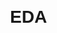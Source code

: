 # EDA
<!DOCTYPE html>
<html lang="en">

<head>
    <meta charset="UTF-8">
    <title>Exploratory Data Analysis</title>
    <style>
        body {
            font-family: Arial, sans-serif;
            line-height: 1.6;
            margin: 30px;
        }

        h1 {
            text-align: center;
        }

        h2 {
            margin-top: 30px;
        }

        p {
            margin-bottom: 15px;
        }
    </style>
</head>

<body>
    <h1>Exploratory Data Analysis (EDA)</h1>

    <h2>About</h2>
    <p>This repository contains an Exploratory Data Analysis (EDA) on a dataset. The analysis aims to...</p>

    <h2>Contents</h2>
    <ul>
        <li><a href="#overview">Overview</a></li>
        <li><a href="#data-preparation">Data Preparation</a></li>
        <li><a href="#exploration">Exploration</a></li>
        <!-- Add more sections based on your analysis -->
    </ul>

    <h2 id="overview">Overview</h2>
    <p>Include a brief description of the dataset and its context here...</p>

    <h2 id="data-preparation">Data Preparation</h2>
    <p>Explain any data cleaning, preprocessing, or transformations conducted on the dataset...</p>

    <h2 id="exploration">Exploration</h2>
    <p>Describe the exploratory analysis performed, including visualizations, insights, and findings...</p>

    <!-- Add more sections based on your analysis -->

    <hr>
    <p align="center">© 2023 Your Name. This project is licensed under the terms of the <a href="LICENSE">MIT license</a>.</p>
</body>

</html>
